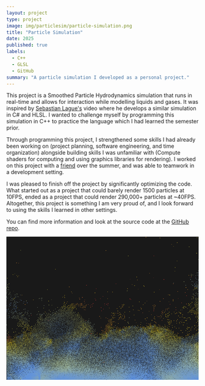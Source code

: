 ```yaml
---
layout: project
type: project
image: img/particlesim/particle-simulation.png
title: "Particle Simulation"
date: 2025
published: true
labels:
  - C++
  - GLSL
  - GitHub
summary: "A particle simulation I developed as a personal project."
---
```


This project is a Smoothed Particle Hydrodynamics simulation that runs in real-time and allows for interaction while modelling liquids and gases. It was inspired by [Sebastian Lague's](https://www.youtube.com/@SebastianLague) video where he develops a similar simulation in C# and HLSL. I wanted to challenge myself by programming this simulation in C++ to practice the language which I had learned the semester prior.

Through programming this project, I strengthened some skills I had already been working on (project planning, software engineering, and time organization) alongside building skills I was unfamiliar with (Compute shaders for computing and using graphics libraries for rendering). I worked on this project with a [friend](https://github.com/owendpoole) over the summer, and was able to teamwork in a development setting.

I was pleased to finish off the project by significantly optimizing the code. What started out as a project that could barely render 1500 particles at 10FPS, ended as a project that could render 290,000+ particles at ~40FPS. Altogether, this project is something I am very proud of, and I look forward to using the skills I learned in other settings.

You can find more information and look at the source code at the [GitHub repo](https://github.com/lawpeter/FluidSim.git).

<img class="img-fluid" src="../img/particlesim/fullparticlesim.png">
